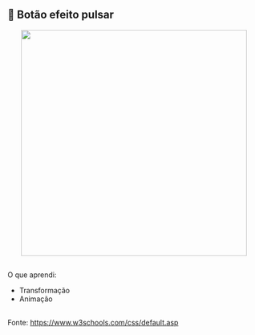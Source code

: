 ## 🔘 Botão efeito pulsar

<div align="center">
  <img height="450em" src="https://user-images.githubusercontent.com/99842806/160926723-9a759e7e-bfb9-4b84-8a59-f9b85e3ff8e2.gif"/>
</div>

##

O que aprendi:

- Transformação
- Animação

##

Fonte:
https://www.w3schools.com/css/default.asp


